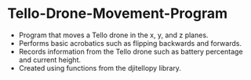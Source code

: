 # Tello-Drone-Movement-Program
* Program that moves a Tello drone in the x, y, and z planes.
* Performs basic acrobatics such as flipping backwards and forwards.
* Records information from the Tello drone such as battery percentage and current height.
* Created using functions from the djitellopy library.
